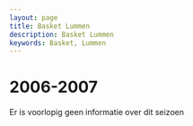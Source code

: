 ```yaml
---
layout: page
title: Basket Lummen
description: Basket Lummen
keywords: Basket, Lummen
---
```


# 2006-2007

Er is voorlopig geen informatie over dit seizoen